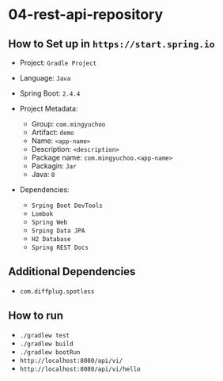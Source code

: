 # 04-rest-api-repository

## How to Set up in `https://start.spring.io`

- Project: `Gradle Project`
- Language: `Java`
- Spring Boot: `2.4.4`
- Project Metadata:

  - Group: `com.mingyuchoo`
  - Artifact: `demo`
  - Name: `<app-name>`
  - Description: `<description>`
  - Package name: `com.mingyuchoo.<app-name>`
  - Packagin: `Jar`
  - Java: `8`

- Dependencies:
  - `Srping Boot DevTools`
  - `Lombok`
  - `Spring Web`
  - `Srping Data JPA`
  - `H2 Database`
  - `Spring REST Docs`

## Additional Dependencies

- `com.diffplug.spotless`

## How to run

- `./gradlew test`
- `./gradlew build`
- `./gradlew bootRun`
- `http://localhost:8080/api/vi/`
- `http://localhost:8080/api/vi/hello`
